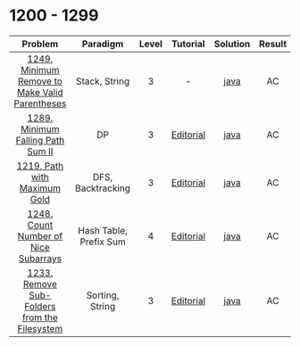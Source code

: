 # 1200 - 1299

|                                                          Problem                                                          |        Paradigm        | Level |                                           Tutorial                                           |                           Solution                           | Result |
| :-----------------------------------------------------------------------------------------------------------------------: | :--------------------: | :---: | :------------------------------------------------------------------------------------------: | :----------------------------------------------------------: | :----: |
| [1249. Minimum Remove to Make Valid Parentheses](https://leetcode.com/problems/minimum-remove-to-make-valid-parentheses/) |     Stack, String      |   3   |                                              -                                               | [java](./1249_Minimum_Remove_to_Make_Valid_Parentheses.java) |   AC   |
|              [1289. Minimum Falling Path Sum II](https://leetcode.com/problems/minimum-falling-path-sum-ii/)              |           DP           |   3   |      [Editorial](https://leetcode.com/problems/minimum-falling-path-sum-ii/editorial/)       |       [java](./1289_Minimum_Falling_Path_Sum_II.java)        |   AC   |
|                   [1219. Path with Maximum Gold](https://leetcode.com/problems/path-with-maximum-gold/)                   |   DFS, Backtracking    |   3   |         [Editorial](https://leetcode.com/problems/path-with-maximum-gold/editorial/)         |          [java](./1219_Path_with_Maximum_Gold.java)          |   AC   |
|           [1248. Count Number of Nice Subarrays](https://leetcode.com/problems/count-number-of-nice-subarrays/)           | Hash Table, Prefix Sum |   4   |     [Editorial](https://leetcode.com/problems/count-number-of-nice-subarrays/editorial/)     |      [java](./1248_Count_Number_of_Nice_Subarrays.java)      |   AC   |
|   [1233. Remove Sub-Folders from the Filesystem](https://leetcode.com/problems/remove-sub-folders-from-the-filesystem/)   |    Sorting, String     |   3   | [Editorial](https://leetcode.com/problems/remove-sub-folders-from-the-filesystem/editorial/) |  [java](./1233_Remove_Sub-Folders_from_the_Filesystem.java)  |   AC   |
